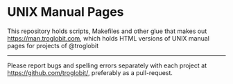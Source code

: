UNIX Manual Pages
=================

This repository holds scripts, Makefiles and other glue that makes out
https://man.troglobit.com, which holds HTML versions of UNIX manual
pages for projects of @troglobit

---- 

Please report bugs and spelling errors separately with each project at
https://github.com/troglobit/, preferably as a pull-request.
